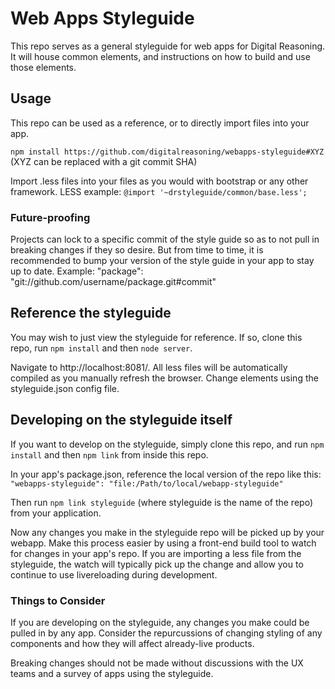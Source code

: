 # Web Apps Styleguide
This repo serves as a general styleguide for web apps for Digital Reasoning. It will house common elements, and instructions on how to build and use those elements.

## Usage
This repo can be used as a reference, or to directly import files into your app.

`npm install https://github.com/digitalreasoning/webapps-styleguide#XYZ` (XYZ can be replaced with a git commit SHA)

Import .less files into your files as you would with bootstrap or any other framework. LESS example: `@import '~drstyleguide/common/base.less';` 

### Future-proofing
Projects can lock to a specific commit of the style guide so as to not pull in breaking changes if they so desire. But from time to time, it is recommended to bump your version of the style guide in your app to stay up to date.
Example:  "package": "git://github.com/username/package.git#commit"

## Reference the styleguide
You may wish to just view the styleguide for reference. If so, clone this repo, run `npm install` and then `node server`.

Navigate to http://localhost:8081/. All less files will be automatically compiled as you manually refresh the browser. Change elements using the styleguide.json config file.

## Developing on the styleguide itself
If you want to develop on the styleguide, simply clone this repo, and run `npm install` and then `npm link` from inside this repo.

In your app's package.json, reference the local version of the repo like this:
`"webapps-styleguide": "file:/Path/to/local/webapp-styleguide"`

Then run `npm link styleguide` (where styleguide is the name of the repo) from your application.

Now any changes you make in the styleguide repo will be picked up by your webapp. Make this process easier by using a front-end build tool to watch for changes in your app's repo. If you are importing a less file from the styleguide, the watch will typically pick up the change and allow you to continue to use livereloading during development.

### Things to Consider
If you are developing on the styleguide, any changes you make could be pulled in by any app. Consider the repurcussions of changing styling of any components and how they will affect already-live products.

Breaking changes should not be made without discussions with the UX teams and a survey of apps using the styleguide.